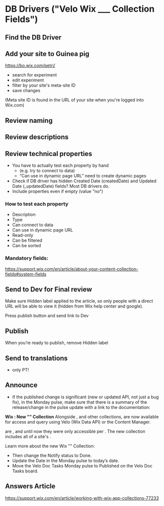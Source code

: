 # DB Drivers ("Velo Wix ___ Collection Fields")

## Find the DB Driver

## Add your site to Guinea pig

https://bo.wix.com/petri/

 - search for experiment
 - edit experiment
 - filter by your site's meta-site ID
 - save changes

(Meta site ID is found in the URL of your site when you're logged into Wix.com)

## Review naming

## Review descriptions

## Review technical properties

 - You have to actually test each property by hand
   - (e.g. try to connect to data)
   - “Can use in dynamic page URL” need to create dynamic pages
 - Check if DB driver has hidden Created Date (createdDate) and Updated Date (\_updatedDate) fields? Most DB drivers do.
 - Include properties even if empty (value "no")
### How to test each property

 - Description
 - Type
 - Can connect to data
 - Can use in dynamic page URL
 - Read-only
 - Can be filtered
 - Can be sorted

### Mandatory fields:

https://support.wix.com/en/article/about-your-content-collection-fields#system-fields

## Send to Dev for Final review

Make sure Hidden label applied to the article, so only people with a direct URL will be able to view it (hidden from Wix help center and google).

Press publish button and send link to Dev

## Publish

 When you’re ready to publish, remove Hidden label

## Send to translations

 - only PT!

## Announce

 - If the published change is significant (new or updated API, not just a bug fix), in the Monday pulse, make sure that there is a summary of the release/change in the pulse update with a link to the documentation:

**Wix <VERTICAL>: New "<DB DRIVER>" Collection**
Alongside <OTHER DB DRIVERS>, and other <VERTICAL> collections, <DB DRIVER> are now available for access and query using Velo (Wix Data API) or the Content Manager.

<DB DRIVER> are <DESCRIPTION OF DB DRIVER>, and until now they were only accessible per <ENTITY OF DB DRIVER>. The new <DB DRIVER> collection includes all of a site's <DB DRIVER>. 

Learn more about the new Wix <VERTICAL> "<DB DRIVER>" Collection: <LINK TO NEW DB DRIVER ARTICLE IN WIX ANSWERS>

 - Then change the Notify status to Done.
 - Update the Date in the Monday pulse to today’s date.
 - Move the Velo Doc Tasks Monday pulse to Published on the Velo Doc Tasks board.

## Answers Article

<https://support.wix.com/en/article/working-with-wix-app-collections-77233>
